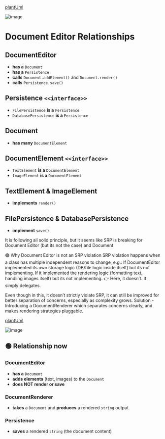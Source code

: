 [plantUml](http://www.plantuml.com/plantuml/uml/bLDBpjCm4Dxx5ADiI5eYmJQ2gXK5gJiakC3K6LABnAdiIOLut1qthgbZjI6_DudyFUnlnhErZ8Q7hXMik2NOztBeI3Dyh1Nt1ahuqAAri5VO6Eo4iD-LFgFx1Na5Tin67GUcW-pr5_MJu8qGh-3zm-M0psIiianQ4koEbWrALhr-Bb6QoNn3IHFfBm5khIrUAAzxMO5pKhefn1yXndl19zNIonHxP3oYNQnAJoZBtvluaY8Opf7cYXKrewNhroufKn3TD2628LsJoOiGuPxxA_r8o2MxhK3qyeYKnsZnF_T3XmqbzcVaqzG-PkKHFESVNScNDKaklEaSOqdndtDymC0BuUZMgmek9Batxv93LniV2Uiw1Bv9AaYfC-a35RAtcGktWMoLfNgeGFQQKMcxAAgV-MM10pl47gSZG2k_PnsE3LNnW_VGUcgIJzMluQ6o-5Sur_hq6GPeRFgI9nHDzZZEIInNqdjhApYXBV4H9nxkGDkweuQk_Gi0)

![image](https://github.com/user-attachments/assets/d9fd943f-345c-4d0d-8a05-ee8b0025c106)

# Document Editor Relationships

## DocumentEditor
- **has a** `Document`
- **has a** `Persistence`
- **calls** `Document.addElement()` and `Document.render()`
- **calls** `Persistence.save()`

## Persistence `<<interface>>`
- `FilePersistence` **is a** `Persistence`
- `DatabasePersistence` **is a** `Persistence`

## Document
- **has many** `DocumentElement`

## DocumentElement `<<interface>>`
- `TextElement` **is a** `DocumentElement`
- `ImageElement` **is a** `DocumentElement`

## TextElement & ImageElement
- **implements** `render()`

## FilePersistence & DatabasePersistence
- **implement** `save()`


It is following all solid principle, but it seems like SRP is breaking for Document Editor (but its not the case) and Document

🟢 Why Document Editor is not an SRP violation
SRP violation happens when a class has multiple independent reasons to change, e.g.:
If DocumentEditor implemented its own storage logic (DB/file logic inside itself) but its not implementing.
If it implemented the rendering logic (formatting text, handling images itself) but its not implementing.
👉 Here, it doesn’t. It simply delegates.


Even though in this, it doesn’t strictly violate SRP, it can still be improved for better separation of concerns, especially as complexity grows.
Solution - Introducing a DocumentRenderer which separates concerns clearly, and makes rendering strategies pluggable.

[plantUml](https://www.plantuml.com/plantuml/uml/ZLFDRjim3BxhAGXVOdjpWLsDekYX7T3RCEm5E9jp1DXo8Ch5W6tlFhco58K9ZEGYX_n-I95wPeVMBTEe3l1c7DbVs14h7J_X6rdMxCZuxpyA_EyJCBvJoSvgCq0_TvNwfpB6ozmj4ndtEj9w99ObqvCjAsWXS5VQuS90JwT0GgTdmweRaHc-wf7kBICmNj3XJ-IxMOTKD6nLH-yVz5iqqe3piTH4KCrnKNo5LNkz1uUt2GUI5YTqHs4HWC9ZnUrvP9q5k_GtMT7MiAUzK-Tc-oW6M3zj1jZtqLv2eagiPQ2OuhBQKGubVl-edAmeCORJwFgBH2fYZSkkNtljPYaOWgbpJuCs9UijoXw20q6RRsPCsb1I7qbYHiAfJDghr-SBmUXJdI_Nxv1SdfZwcFtrqCKseyCgtkWOdj1HdrXbll3uz-51lgXhm8q7f9IONa1cYtyRaA_jMGEABmNKJGD5NO3ajT3Dng4sh9IONQBvCnl24NaFcVVNmi8KXVCjQvgdN3ACcjMpFvTf_0y0)

![image](https://github.com/user-attachments/assets/36032b8a-2fe5-42a5-a501-37931ca86d59)



## 🟢 Relationship now

### DocumentEditor
- **has a** `Document`
- **adds elements** (text, images) to the `Document`
- **does NOT render or save**

### DocumentRenderer
- **takes** a `Document` and **produces** a rendered `string` output

### Persistence
- **saves** a rendered `string` (the document content)



